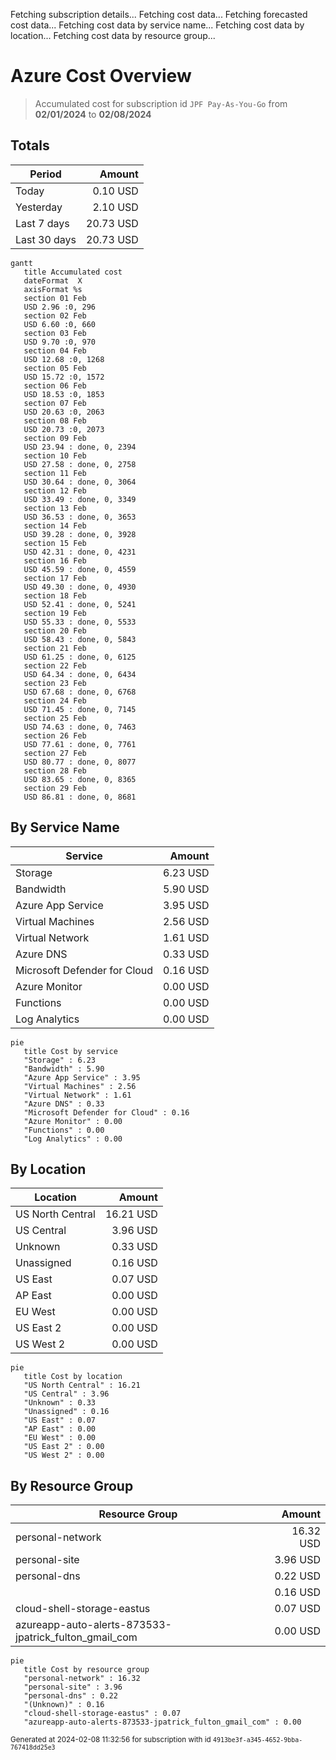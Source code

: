 Fetching subscription details...
Fetching cost data...
Fetching forecasted cost data...
Fetching cost data by service name...
Fetching cost data by location...
Fetching cost data by resource group...
# Azure Cost Overview

> Accumulated cost for subscription id `JPF Pay-As-You-Go` from **02/01/2024** to **02/08/2024**

## Totals

|Period|Amount|
|---|---:|
|Today|0.10 USD|
|Yesterday|2.10 USD|
|Last 7 days|20.73 USD|
|Last 30 days|20.73 USD|

```mermaid
gantt
   title Accumulated cost
   dateFormat  X
   axisFormat %s
   section 01 Feb
   USD 2.96 :0, 296
   section 02 Feb
   USD 6.60 :0, 660
   section 03 Feb
   USD 9.70 :0, 970
   section 04 Feb
   USD 12.68 :0, 1268
   section 05 Feb
   USD 15.72 :0, 1572
   section 06 Feb
   USD 18.53 :0, 1853
   section 07 Feb
   USD 20.63 :0, 2063
   section 08 Feb
   USD 20.73 :0, 2073
   section 09 Feb
   USD 23.94 : done, 0, 2394
   section 10 Feb
   USD 27.58 : done, 0, 2758
   section 11 Feb
   USD 30.64 : done, 0, 3064
   section 12 Feb
   USD 33.49 : done, 0, 3349
   section 13 Feb
   USD 36.53 : done, 0, 3653
   section 14 Feb
   USD 39.28 : done, 0, 3928
   section 15 Feb
   USD 42.31 : done, 0, 4231
   section 16 Feb
   USD 45.59 : done, 0, 4559
   section 17 Feb
   USD 49.30 : done, 0, 4930
   section 18 Feb
   USD 52.41 : done, 0, 5241
   section 19 Feb
   USD 55.33 : done, 0, 5533
   section 20 Feb
   USD 58.43 : done, 0, 5843
   section 21 Feb
   USD 61.25 : done, 0, 6125
   section 22 Feb
   USD 64.34 : done, 0, 6434
   section 23 Feb
   USD 67.68 : done, 0, 6768
   section 24 Feb
   USD 71.45 : done, 0, 7145
   section 25 Feb
   USD 74.63 : done, 0, 7463
   section 26 Feb
   USD 77.61 : done, 0, 7761
   section 27 Feb
   USD 80.77 : done, 0, 8077
   section 28 Feb
   USD 83.65 : done, 0, 8365
   section 29 Feb
   USD 86.81 : done, 0, 8681
```

## By Service Name

|Service|Amount|
|---|---:|
|Storage|6.23 USD|
|Bandwidth|5.90 USD|
|Azure App Service|3.95 USD|
|Virtual Machines|2.56 USD|
|Virtual Network|1.61 USD|
|Azure DNS|0.33 USD|
|Microsoft Defender for Cloud|0.16 USD|
|Azure Monitor|0.00 USD|
|Functions|0.00 USD|
|Log Analytics|0.00 USD|

```mermaid
pie
   title Cost by service
   "Storage" : 6.23
   "Bandwidth" : 5.90
   "Azure App Service" : 3.95
   "Virtual Machines" : 2.56
   "Virtual Network" : 1.61
   "Azure DNS" : 0.33
   "Microsoft Defender for Cloud" : 0.16
   "Azure Monitor" : 0.00
   "Functions" : 0.00
   "Log Analytics" : 0.00
```

## By Location

|Location|Amount|
|---|---:|
|US North Central|16.21 USD|
|US Central|3.96 USD|
|Unknown|0.33 USD|
|Unassigned|0.16 USD|
|US East|0.07 USD|
|AP East|0.00 USD|
|EU West|0.00 USD|
|US East 2|0.00 USD|
|US West 2|0.00 USD|

```mermaid
pie
   title Cost by location
   "US North Central" : 16.21
   "US Central" : 3.96
   "Unknown" : 0.33
   "Unassigned" : 0.16
   "US East" : 0.07
   "AP East" : 0.00
   "EU West" : 0.00
   "US East 2" : 0.00
   "US West 2" : 0.00
```

## By Resource Group

|Resource Group|Amount|
|---|---:|
|personal-network|16.32 USD|
|personal-site|3.96 USD|
|personal-dns|0.22 USD|
||0.16 USD|
|cloud-shell-storage-eastus|0.07 USD|
|azureapp-auto-alerts-873533-jpatrick_fulton_gmail_com|0.00 USD|

```mermaid
pie
   title Cost by resource group
   "personal-network" : 16.32
   "personal-site" : 3.96
   "personal-dns" : 0.22
   "(Unknown)" : 0.16
   "cloud-shell-storage-eastus" : 0.07
   "azureapp-auto-alerts-873533-jpatrick_fulton_gmail_com" : 0.00
```

<sup>Generated at 2024-02-08 11:32:56 for subscription with id `4913be3f-a345-4652-9bba-767418dd25e3`</sup>
